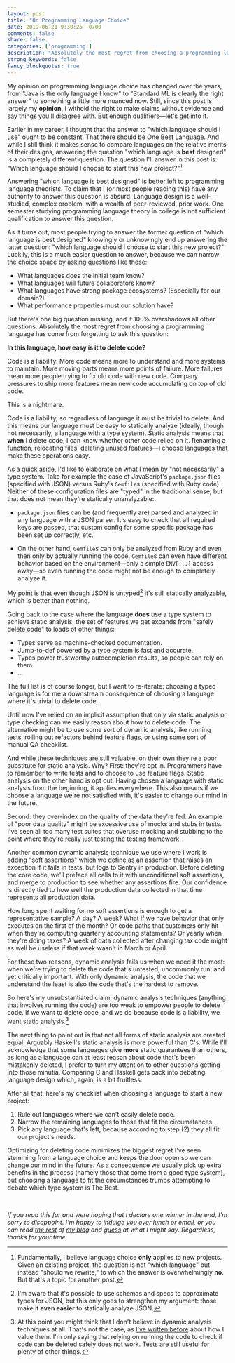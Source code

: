 ```yaml
---
layout: post
title: "On Programming Language Choice"
date: 2019-06-21 9:30:25 -0700
comments: false
share: false
categories: ['programming']
description: "Absolutely the most regret from choosing a programming language has come from forgetting to ask this question:"
strong_keywords: false
fancy_blockquotes: true
---
```


My opinion on programming language choice has changed over the years,
from "Java is the only language I know" to "Standard ML is clearly the
right answer" to something a little more nuanced now. Still, since this
post is largely my **opinion**, I withold the right to make claims
without evidence and say things you'll disagree with. But enough
qualifiers—let's get into it.

<!-- more -->

Earlier in my career, I thought that the answer to "which language
should I use" ought to be constant. That there should be One Best
Language. And while I still think it makes sense to compare languages on
the relative merits of their designs, answering the question "which
language is **best** designed" is a completely different question. The
question I'll answer in this post is: "Which language should I choose to
start this new project?"[^new-project]

[^new-project]: Fundamentally, I believe language choice **only** applies to new projects. Given an existing project, the question is not "which language" but instead "should we rewrite," to which the answer is overwhelmingly **no**. But that's a topic for another post.

Answering "which language is best designed" is better left to
programming language theorists. To claim that I (or most people reading
this) have any authority to answer this question is absurd. Language
design is a well-studied, complex problem, with a wealth of
peer-reviewed, prior work. One semester studying programming language
theory in college is not sufficient qualification to answer this
question.

As it turns out, most people trying to answer the former question of
"which language is best designed" knowingly or unknowingly end up
answering the latter question: "which language should I choose to start
this new project?" Luckily, this is a much easier question to answer,
because we can narrow the choice space by asking questions like these:

- What languages does the initial team know?
- What languages will future collaborators know?
- What languages have strong package ecosystems? (Especially for our
  domain?)
- What performance properties must our solution have?

But there's one big question missing, and it 100% overshadows all other
questions. Absolutely the most regret from choosing a programming
language has come from forgetting to ask this question:

**In this language, how easy is it to delete code?**

Code is a liability. More code means more to understand and more systems
to maintain. More moving parts means more points of failure. More
failures mean more people trying to fix old code with new code. Company
pressures to ship more features mean new code accumulating on top of old
code.

This is a nightmare.

Code is a liability, so regardless of language it must be trivial to
delete. And this means our language must be easy to statically analyze
(ideally, though not necessarily, a language with a type system). Static
analysis means that **when** I delete code, I can know whether other
code relied on it. Renaming a function, relocating files, deleting
unused features—I choose languages that make these operations easy.

As a quick aside, I'd like to elaborate on what I mean by "not
necessarily" a type system. Take for example the case of JavaScript's
`package.json` files (specified with JSON) versus Ruby's `Gemfile`s
(specified with Ruby code). Neither of these configuration files are
"typed" in the traditional sense, but that does not mean they're
statically unanalyzable:

- `package.json` files can be (and frequently are) parsed and analyzed
  in any language with a JSON parser. It's easy to check that all
  required keys are passed, that custom config for some specific package
  has been set up correctly, etc.

- On the other hand, `Gemfile`s can only be analyzed from Ruby and even
  then only by actually running the code. `Gemfile`s can even have
  different behavior based on the environment—only a simple `ENV[...]`
  access away—so even running the code might not be enough to completely
  analyze it.

My point is that even though JSON is untyped[^untyped] it's still
statically analyzable, which is better than nothing.

[^untyped]: I'm aware that it's possible to use schemas and specs to approximate types for JSON, but this only goes to strengthen my argument: those make it **even easier** to statically analyze JSON.

Going back to the case where the language **does** use a type system to
achieve static analysis, the set of features we get expands from "safely
delete code" to loads of other things:

- Types serve as machine-checked documentation.
- Jump-to-def powered by a type system is fast and accurate.
- Types power trustworthy autocompletion results, so people can rely on them.
- ...

The full list is of course longer, but I want to re-iterate: choosing a
typed language is for me a downstream consequence of choosing a language
where it's trivial to delete code.

Until now I've relied on an implicit assumption that only via static
analysis or type checking can we easily reason about how to delete code.
The alternative might be to use some sort of dynamic analysis, like
running tests, rolling out refactors behind feature flags, or using some
sort of manual QA checklist.

And while these techniques are still valuable, on their own they're a
poor substitute for static analysis. Why? First: they're opt in.
Programmers have to remember to write tests and to choose to use feature
flags. Static analysis on the other hand is opt out. Having chosen a
language with static analysis from the beginning, it applies everywhere.
This also means if we choose a language we're not satisfied with, it's
easier to change our mind in the future.

Second: they over-index on the quality of the data they're fed. An
example of "poor data quality" might be excessive use of mocks and stubs
in tests. I've seen all too many test suites that overuse mocking and
stubbing to the point where they're really just testing the testing
framework.

Another common dynamic analysis technique we use where I work is adding
"soft assertions" which we define as an assertion that raises an
exception if it fails in tests, but logs to Sentry in production. Before
deleting the core code, we'll preface all calls to it with unconditional
soft assertions, and merge to production to see whether any assertions
fire. Our confidence is directly tied to how well the production data
collected in that time represents all production data.

How long spent waiting for no soft assertions is enough to get a
representative sample? A day? A week? What if we have behavior that only
executes on the first of the month? Or code paths that customers only
hit when they're computing quarterly accounting statements? Or yearly
when they're doing taxes? A week of data collected after changing tax
code might as well be useless if that week wasn't in March or April.

For these two reasons, dynamic analysis fails us when we need it the
most: when we're trying to delete the code that's untested, uncommonly
run, and yet critically important. With only dynamic analysis, the code
that we understand the least is also the code that's the hardest to
remove.

So here's my unsubstantiated claim: dynamic analysis techniques
(anything that involves running the code) are too weak to empower people
to delete code. If we want to delete code, and we do because code is a
liability, we want static analysis.[^correctness]

[^correctness]: At this point you might think that I don't believe in dynamic analysis techniques at all. That's not the case, as [I've written before](/tests-types-correctness/) about how I value them. I'm only saying that relying on running the code to check if code can be deleted safely does not work. Tests are still useful for plenty of other things.

The next thing to point out is that not all forms of static analysis are
created equal. Arguably Haskell's static analysis is more powerful than
C's. While I'll acknowledge that some languages give **more** static
guarantees than others, as long as a language can at least reason about
code that's been mistakenly deleted, I prefer to turn my attention to
other questions getting into those minutia. Comparing C and Haskell gets
back into debating language design which, again, is a bit fruitless.

After all that, here's my checklist when choosing a language to start a
new project:

1.  Rule out languages where we can't easily delete code.
2.  Narrow the remaining languages to those that fit the circumstances.
3.  Pick any language that's left, because according to step (2) they
    all fit our project's needs.

Optimizing for deleting code minimizes the biggest regret I've seen
stemming from a language choice and keeps the door open so we can change
our mind in the future. As a consequence we usually pick up extra
benefits in the process (namely those that come from a good type
system), but choosing a language to fit the circumstances trumps
attempting to debate which type system is The Best.

&nbsp;

*If you read this far and were hoping that I declare one winner in the
end, I'm sorry to disappoint. I'm happy to indulge you over lunch or
email, or you can read [the rest] of [my blog] and [guess] at what I
might say. Regardless, thanks for your time.*

[the rest]: https://blog.jez.io/categories/#bash
[my blog]: https://blog.jez.io/categories/#haskell
[guess]: https://blog.jez.io/categories/#sml

<!-- vim:tw=72:fdm=marker
-->
